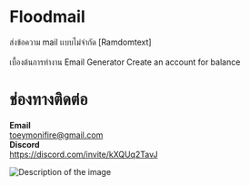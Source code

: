 # Floodmail

ส่งข้อความ mail เเบบไม่จำกัด [Ramdomtext] 
<br>
<br>
 เบื้องต้นการทำงาน Email Generator Create an account for balance

# ช่องทางติดต่อ

**Email**<br>toeymonifire@gmail.com 
<br>
**Discord**<br>https://discord.com/invite/kXQUq2TavJ

![Description of the image](2024071402532514.jpg)
